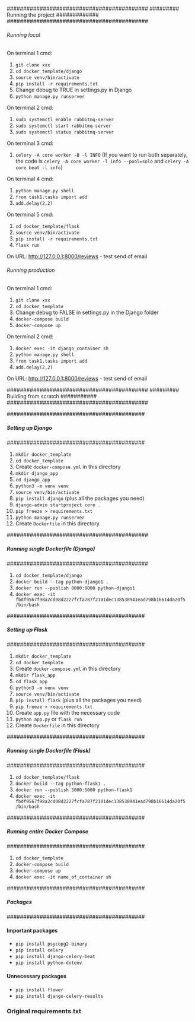 ###########################################
######### Running the project #############
###########################################


###### Running local ###### 

On terminal 1 cmd:
1. `git clone xxx`
2. `cd docker_template/django`
3. `source venv/bin/activate`
4. `pip install -r requirements.txt`
5. Change debug to TRUE in settings.py in Django
6. `python manage.py runserver`

On terminal 2 cmd:
1. `sudo systemctl enable rabbitmq-server`
2. `sudo systemctl start rabbitmq-server`
3. `sudo systemctl status rabbitmq-server`

On terminal 3 cmd:
1. `celery -A core worker -B -l INFO` (If you want to run both separately, the code is `celery -A core worker -l info --pool=solo` and `celery -A core beat -l info`)

On terminal 4 cmd:
1. `python manage.py shell`
2. `from task1.tasks import add`
3. `add.delay(2,2)`

On terminal 5 cmd:
1. `cd docker_template/flask`
2. `source venv/bin/activate`
3. `pip install -r requirements.txt`
4. `flask run`

On URL: http://127.0.0.1:8000/reviews - test send of email


###### Running production ###### 

On terminal 1 cmd:
1. `git clone xxx`
2. `cd docker_template`
3. Change debug to FALSE in settings.py in the Django folder
4. `docker-compose build`
5. `docker-compose up`

On terminal 2 cmd:
1. `docker exec -it django_container sh`
2. `python manage.py shell`
3. `from task1.tasks import add`
4. `add.delay(2,2)`

On URL: http://127.0.0.1:8000/reviews - test send of email


###########################################
######### Building from scratch ###########
###########################################


##########################################
##### Setting up Django ##################
##########################################
1. `mkdir docker_template`
2. `cd docker_template`
3. Create `docker-compose.yml` in this directory
4. `mkdir django_app`
5. `cd django_app`
6. `python3 -m venv venv`
7. `source venv/bin/activate`
8. `pip install django` (plus all the packages you need)
9. `django-admin startproject core .`
10. `pip freeze > requirements.txt`
11. `python manage.py runserver`
12. Create `Dockerfile` in this directory

###########################################
##### Running single Dockerfile (Django) ##
###########################################
1. `cd docker_template/django`
2. `docker build --tag python-django1 .`
3. `docker run --publish 8000:8000 python-django1`
4. `docker exec -it fbdf9567f98a2cd08d2227fcfa787f2101dec138538941ead798b16614da20f5 /bin/bash`

##########################################
##### Setting up Flask ###################
##########################################
1. `mkdir docker_template`
2. `cd docker_template`
3. Create `docker-compose.yml` in this directory
4. `mkdir flask_app`
5. `cd flask_app`
6. `python3 -m venv venv`
7. `source venv/bin/activate`
8. `pip install flask` (plus all the packages you need)
9. `pip freeze > requirements.txt`
10. Create `app.py` file with the necessary code
11. `python app.py` or `flask run`
12. Create `Dockerfile` in this directory

##########################################
##### Running single Dockerfile (Flask) ##
##########################################
1. `cd docker_template/flask`
2. `docker build --tag python-flask1 .`
3. `docker run --publish 5000:5000 python-flask1`
4. `docker exec -it fbdf9567f98a2cd08d2227fcfa787f2101dec138538941ead798b16614da20f5 /bin/bash`

##########################################
##### Running entire Docker Compose ######
##########################################
1. `cd docker_template`
2. `docker-compose build`
3. `docker-compose up`
4. `docker exec -it name_of_container sh`

##########################################
##### Packages ###########################
##########################################
#### Important packages
- `pip install psycopg2-binary`
- `pip install celery`
- `pip install django-celery-beat`
- `pip install python-dotenv`

#### Unnecessary packages
- `pip install flower`
- `pip install django-celery-results`

### Original requirements.txt
